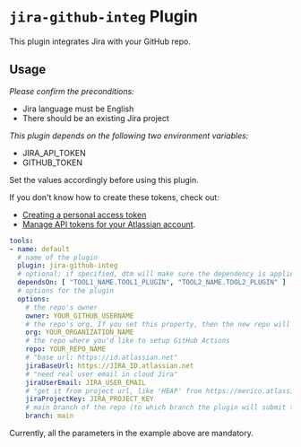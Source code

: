 # `jira-github-integ` Plugin

This plugin integrates Jira with your GitHub repo.

## Usage

_Please confirm the preconditions:_

- Jira language must be English
- There should be an existing Jira project

_This plugin depends on the following two environment variables:_

- JIRA_API_TOKEN
- GITHUB_TOKEN

Set the values accordingly before using this plugin.

If you don't know how to create these tokens, check out:
- [Creating a personal access token](https://docs.github.com/en/authentication/keeping-your-account-and-data-secure/creating-a-personal-access-token)
- [Manage API tokens for your Atlassian account](https://support.atlassian.com/atlassian-account/docs/manage-api-tokens-for-your-atlassian-account/).

```yaml
tools:
- name: default
  # name of the plugin
  plugin: jira-github-integ
  # optional; if specified, dtm will make sure the dependency is applied first before handling this tool.
  dependsOn: [ "TOOL1_NAME.TOOL1_PLUGIN", "TOOL2_NAME.TOOL2_PLUGIN" ]
  # options for the plugin
  options:
    # the repo's owner
    owner: YOUR_GITHUB_USERNAME
    # the repo's org. If you set this property, then the new repo will be created under the org you're given, and the "owner" setting above will be ignored.
    org: YOUR_ORGANIZATION_NAME
    # the repo where you'd like to setup GitHub Actions
    repo: YOUR_REPO_NAME
    # "base url: https://id.atlassian.net"
    jiraBaseUrl: https://JIRA_ID.atlassian.net
    # "need real user email in cloud Jira"
    jiraUserEmail: JIRA_USER_EMAIL
    # "get it from project url, like 'HEAP' from https://merico.atlassian.net/jira/software/projects/HEAP/pages"
    jiraProjectKey: JIRA_PROJECT_KEY 
    # main branch of the repo (to which branch the plugin will submit the workflows)
    branch: main
```

Currently, all the parameters in the example above are mandatory.
